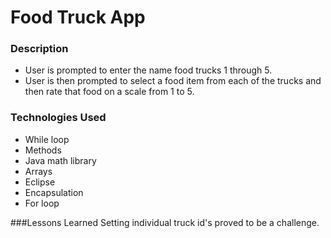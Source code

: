 # Food Truck App

### Description
* User is prompted to enter the name food trucks 1 through 5.
* User is then prompted to select a food item from each of the trucks and then rate that food on a scale from 1 to 5.


### Technologies Used
* While loop
* Methods
* Java math library
* Arrays
* Eclipse
* Encapsulation
* For loop


###Lessons Learned
Setting individual truck id's proved to be a challenge.


